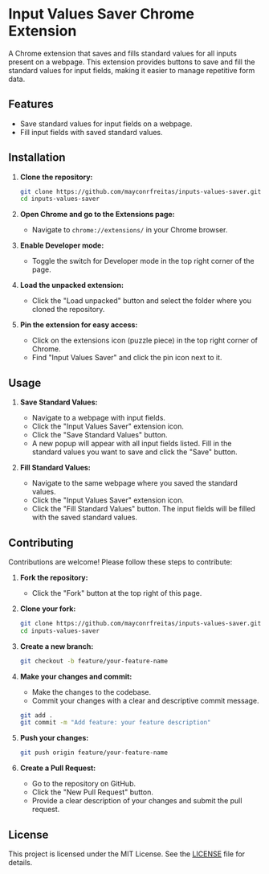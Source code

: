 # Input Values Saver Chrome Extension

A Chrome extension that saves and fills standard values for all inputs present on a webpage. This extension provides buttons to save and fill the standard values for input fields, making it easier to manage repetitive form data.

## Features

- Save standard values for input fields on a webpage.
- Fill input fields with saved standard values.

## Installation

1. **Clone the repository:**
    ```sh
    git clone https://github.com/mayconrfreitas/inputs-values-saver.git
    cd inputs-values-saver
    ```

2. **Open Chrome and go to the Extensions page:**
    - Navigate to `chrome://extensions/` in your Chrome browser.

3. **Enable Developer mode:**
    - Toggle the switch for Developer mode in the top right corner of the page.

4. **Load the unpacked extension:**
    - Click the "Load unpacked" button and select the folder where you cloned the repository.

5. **Pin the extension for easy access:**
    - Click on the extensions icon (puzzle piece) in the top right corner of Chrome.
    - Find "Input Values Saver" and click the pin icon next to it.

## Usage

1. **Save Standard Values:**
    - Navigate to a webpage with input fields.
    - Click the "Input Values Saver" extension icon.
    - Click the "Save Standard Values" button.
    - A new popup will appear with all input fields listed. Fill in the standard values you want to save and click the "Save" button.

2. **Fill Standard Values:**
    - Navigate to the same webpage where you saved the standard values.
    - Click the "Input Values Saver" extension icon.
    - Click the "Fill Standard Values" button. The input fields will be filled with the saved standard values.

## Contributing

Contributions are welcome! Please follow these steps to contribute:

1. **Fork the repository:**
    - Click the "Fork" button at the top right of this page.

2. **Clone your fork:**
    ```sh
    git clone https://github.com/mayconrfreitas/inputs-values-saver.git
    cd inputs-values-saver
    ```

3. **Create a new branch:**
    ```sh
    git checkout -b feature/your-feature-name
    ```

4. **Make your changes and commit:**
    - Make the changes to the codebase.
    - Commit your changes with a clear and descriptive commit message.

    ```sh
    git add .
    git commit -m "Add feature: your feature description"
    ```

5. **Push your changes:**
    ```sh
    git push origin feature/your-feature-name
    ```

6. **Create a Pull Request:**
    - Go to the repository on GitHub.
    - Click the "New Pull Request" button.
    - Provide a clear description of your changes and submit the pull request.

## License

This project is licensed under the MIT License. See the [LICENSE](LICENSE) file for details.

